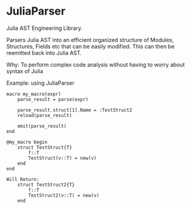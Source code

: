 # JuliaParser


Julia AST Engineering Library.


Parsers Julia AST into an efficient organized structure of Modules, Structures, Fields etc that can be easily modified. This can then be reemitted back into Julia AST.

Why: To perform complex code analysis without having to worry about syntax of Julia



Example:
    using JuliaParser

    macro my_macro(expr)
        parse_result = parse(expr)

        parse_result.struct[1].Name = :TestStruct2
        reload(parse_result)

        emit(parse_result)
    end

    @my_macro begin
        struct TestStruct{T}
            f::T
            TestStruct(v::T) = new(v)
        end
    end

    Will Return:
        struct TestStruct2{T}
            f::T
            TestStruct2(v::T) = new(v)
        end

